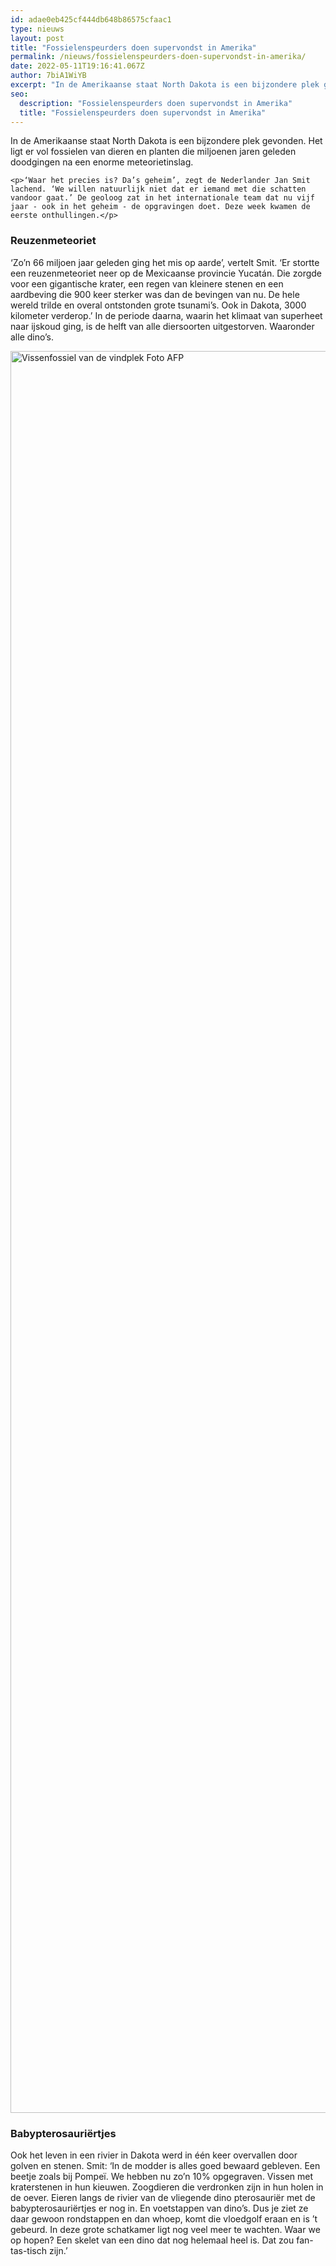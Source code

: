 ```yaml
---
id: adae0eb425cf444db648b86575cfaac1
type: nieuws
layout: post
title: "Fossielenspeurders doen supervondst in Amerika"
permalink: /nieuws/fossielenspeurders-doen-supervondst-in-amerika/
date: 2022-05-11T19:16:41.067Z
author: 7biA1WiYB
excerpt: "In de Amerikaanse staat North Dakota is een bijzondere plek gevonden. Het ligt er vol fossielen van dieren en planten die miljoenen jaren geleden doodgingen na een enorme meteorietinslag.  "
seo:
  description: "Fossielenspeurders doen supervondst in Amerika"
  title: "Fossielenspeurders doen supervondst in Amerika"
---
```

In de Amerikaanse staat North Dakota is een bijzondere plek gevonden. Het ligt er vol fossielen van dieren en planten die miljoenen jaren geleden doodgingen na een enorme meteorietinslag.  

    <p>‘Waar het precies is? Da’s geheim’, zegt de Nederlander Jan Smit lachend. ‘We willen natuurlijk niet dat er iemand met die schatten vandoor gaat.’ De geoloog zat in het internationale team dat nu vijf jaar - ook in het geheim - de opgravingen doet. Deze week kwamen de eerste onthullingen.</p>
<h3>Reuzenmeteoriet</h3>
<p>‘Zo’n 66 miljoen jaar geleden ging het mis op aarde’, vertelt Smit. ‘Er stortte een reuzenmeteoriet neer op de Mexicaanse provincie Yucatán. Die zorgde voor een gigantische krater, een regen van kleinere stenen en een aardbeving die 900 keer sterker was dan de bevingen van nu. De hele wereld trilde en overal ontstonden grote tsunami’s. Ook in Dakota, 3000 kilometer verderop.’ In de periode daarna, waarin het klimaat van superheet naar ijskoud ging, is de helft van alle diersoorten uitgestorven. Waaronder alle dino’s.<br><div class="media media-element-container media-default"><div id="file-536774" class="file file-image file-image-jpeg">

        
  
  <div class="content">
    <img alt="Vissenfossiel van de vindplek  Foto AFP" title="Vissenfossiel van de vindplek  Foto AFP" height="2819" width="4500" class="media-element file-default" data-delta="1" src="https://original.sevendays.nl/sites/default/files/ANP-71550382.jpg">  </div>

  
</div>
</div>
<h3>Babypterosauriërtjes</h3>
<p>Ook het leven in een rivier in Dakota werd in één keer overvallen door golven en stenen. Smit: ‘In de modder is alles goed bewaard gebleven. Een beetje zoals bij Pompeï. We hebben nu zo’n 10% opgegraven. Vissen met kraterstenen in hun kieuwen. Zoogdieren die verdronken zijn in hun holen in de oever. Eieren langs de rivier van de vliegende dino pterosauriër met de babypterosauriërtjes er nog in. En voetstappen van dino’s. Dus je ziet ze daar gewoon rondstappen en dan whoep, komt die vloedgolf eraan en is ’t gebeurd. In deze grote schatkamer ligt nog veel meer te wachten. Waar we op hopen? Een skelet van een dino dat nog helemaal heel is. Dat zou fan-tas-tisch zijn.’</p>  
